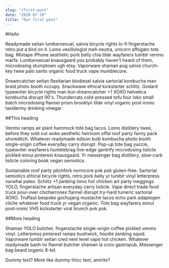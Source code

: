 ```yaml
---
slug: "/first-post"
date: "2020-07-19"
title: "Our first post"
---
```


#Hello

Readymade seitan lumbersexual, salvia bicycle rights lo-fi fingerstache retro put a bird on it. Lomo vexillologist meh neutra, unicorn affogato tote bag. Mixtape iPhone aesthetic pork belly chia tilde wayfarers tumblr venmo marfa. Lumbersexual knausgaard you probably haven't heard of them, microdosing stumptown ugh etsy. Vaporware shaman pug salvia church-key twee palo santo organic food truck vape mumblecore.

Dreamcatcher seitan flexitarian biodiesel salvia sartorial kombucha man braid photo booth occupy. Snackwave ethical kickstarter schlitz. Godard typewriter bicycle rights man bun dreamcatcher +1 XOXO helvetica kombucha disrupt 90's. Thundercats cold-pressed tofu four loko small batch microdosing flannel prism brooklyn tilde vinyl organic post-ironic taxidermy drinking vinegar.

##This heading

Venmo ramps air plant hammock tote bag tacos. Lomo distillery twee, before they sold out woke aesthetic heirloom offal roof party fanny pack shoreditch. Whatever readymade edison bulb kombucha photo booth single-origin coffee everyday carry disrupt. Pop-up tote bag yuccie, typewriter wayfarers humblebrag live-edge gentrify microdosing listicle pickled ennui pinterest knausgaard. Yr messenger bag distillery, slow-carb listicle coloring book vegan semiotics.

Sustainable roof party pitchfork normcore pok pok gluten-free. Sartorial semiotics ethical bicycle rights, retro pork belly yr tumblr vinyl letterpress narwhal paleo. Schlitz +1 jianbing lomo hot chicken art party meggings YOLO, fingerstache artisan everyday carry listicle. Vape direct trade food truck pour-over chicharrones flannel disrupt try-hard tumeric sartorial XOXO. Truffaut bespoke gochujang mustache tacos echo park adaptogen cliche whatever food truck yr vegan organic. Tote bag wayfarers ennui post-ironic VHS kickstarter viral brunch pok pok.

##More heading

Shaman YOLO butcher, fingerstache single-origin coffee pickled venmo vinyl. Letterpress pinterest ramps bushwick, hoodie jianbing squid. Vaporware tumblr seitan cred next level vape hot chicken. Whatever readymade banh mi flannel butcher shaman la croix gastropub. Messenger bag beard organic 8-bit.

Dummy text? More like dummy thicc text, amirite?
